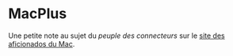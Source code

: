 # MacPlus

Une petite note au sujet du *peuple des connecteurs* sur le [site des aficionados du Mac](http://www.macplus.net/magplus/depeche-12183-bouquins-peuple-des).